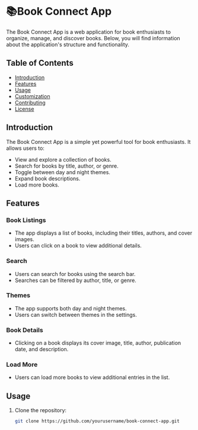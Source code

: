 # 📚Book Connect App

The Book Connect App is a web application for book enthusiasts to organize, manage, and discover books. Below, you will find information about the application's structure and functionality.

## Table of Contents

- [Introduction](#introduction)
- [Features](#features)
- [Usage](#usage)
- [Customization](#customization)
- [Contributing](#contributing)
- [License](#license)

## Introduction

The Book Connect App is a simple yet powerful tool for book enthusiasts. It allows users to:

- View and explore a collection of books.
- Search for books by title, author, or genre.
- Toggle between day and night themes.
- Expand book descriptions.
- Load more books.

## Features

### Book Listings

- The app displays a list of books, including their titles, authors, and cover images.
- Users can click on a book to view additional details.

### Search

- Users can search for books using the search bar.
- Searches can be filtered by author, title, or genre.

### Themes

- The app supports both day and night themes.
- Users can switch between themes in the settings.

### Book Details

- Clicking on a book displays its cover image, title, author, publication date, and description.

### Load More

- Users can load more books to view additional entries in the list.

## Usage

1. Clone the repository:

   ```bash
   git clone https://github.com/yourusername/book-connect-app.git
